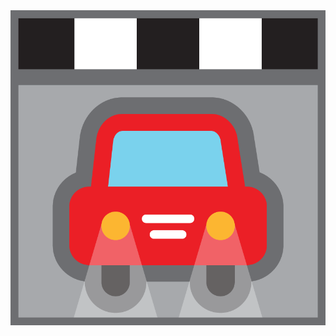<img src='https://raw.githubusercontent.com/MumukiProject/mumuki-guia-puzzle-rompecabezas-kinder/master/assets/meta_auto-01_1598907441409.png'>